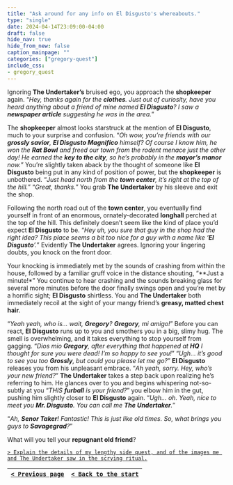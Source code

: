 ```yaml
---
title: "Ask around for any info on El Disgusto's whereabouts."
type: "single"
date: 2024-04-14T23:09:00-04:00
draft: false
hide_nav: true
hide_from_new: false
caption_mainpage: ""
categories: ["gregory-quest"]
include_css:
- gregory_quest
---
```


Ignoring **The Undertaker’s** bruised ego, you approach the **shopkeeper** again. “*Hey, thanks again for the **clothes**. Just out of curiosity, have you heard anything about a friend of mine named **El Disgusto**? I saw a **newspaper article** suggesting he was in the area.*”

The **shopkeeper** almost looks starstruck at the mention of **El Disgusto**, much to your surprise and confusion. “*Oh wow, you’re friends with our **grossly savior**, **El Disgusto Magnifico** himself? Of course I know him, he won the **Rat Bowl** and freed our town from the rodent menace just the other day! He earned the **key to the city**, so he’s probably in the **mayor’s manor** now.*” You’re slightly taken aback by the thought of someone like **El Disgusto** being put in any kind of position of power, but the **shopkeeper** is unbothered. “*Just head north from the **town center**, it’s right at the top of the hill.*” “*Great, thanks.*” You grab **The Undertaker** by his sleeve and exit the shop.

Following the north road out of the **town center**, you eventually find yourself in front of an enormous, ornately-decorated **longhall** perched at the top of the hill. This definitely doesn’t seem like the kind of place you’d expect **El Disgusto** to be. “*Hey uh, you sure that guy in the shop had the right idea? This place seems a bit too nice for a guy with a name like ‘**El Disgusto**’.*” Evidently **The Undertaker** agrees. Ignoring your lingering doubts, you knock on the front door.

Your knocking is immediately met by the sounds of crashing from within the house, followed by a familiar gruff voice in the distance shouting, “**Just a minute!*” You continue to hear crashing and the sounds breaking glass for several more minutes before the door finally swings open and you’re met by a horrific sight; **El Disgusto** shirtless. You and **The Undertaker** both immediately recoil at the sight of your mangy friend’s **greasy, matted chest hair**.

“*Yeah yeah, who is… wait, **Gregory**? **Gregory**, mi amigo!*” Before you can react, **El Disgusto** runs up to you and smothers you in a big, slimy hug. The smell is overwhelming, and it takes everything to stop yourself from gagging. “*Dios mio **Gregory**, after everything that happened at **HQ** I thought for sure you were dead! I’m so happy to see you!*” “*Ugh… it’s good to see you too **Grossly**, but could you please let me go?*” **El Disgusto** releases you from his unpleasant embrace. “*Ah yeah, sorry. Hey, who’s your new friend?*” **The Undertaker** takes a step back upon realizing he’s referring to him. He glances over to you and begins whispering not-so-subtly at you “*THIS **furball** is your friend?*” you elbow him in the gut, pushing him slightly closer to **El Disgusto** again. “*Ugh… oh. Yeah, nice to meet you **Mr. Disgusto**. You can call me **The Undertaker**.*”

“*Ah, **Senor Taker**! Fantastic! This is just like old times. So, what brings you guys to **Savagegrad**?*”

What will you tell your **repugnant old friend**?

[``> Explain the details of my lengthy side quest, and of the images me and The Undertaker saw in the scrying ritual.``](../96)

|[``< Previous page``](../94)|[``< Back to the start``](../)|
|---|---|